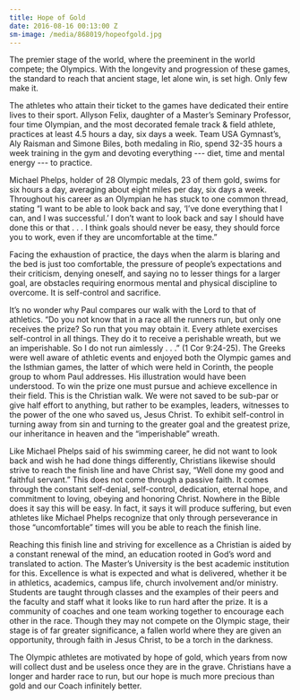```yaml
---
title: Hope of Gold
date: 2016-08-16 00:13:00 Z
sm-image: /media/868019/hopeofgold.jpg
---
```


The premier stage of the world, where the preeminent in the world compete; the Olympics. With the longevity and progression of these games, the standard to reach that ancient stage, let alone win, is set high. Only few make it.

The athletes who attain their ticket to the games have dedicated their entire lives to their sport. Allyson Felix, daughter of a Master’s Seminary Professor, four time Olympian, and the most decorated female track & field athlete, practices at least 4.5 hours a day, six days a week. Team USA Gymnast’s, Aly Raisman and Simone Biles, both medaling in Rio, spend 32-35 hours a week training in the gym and devoting everything --- diet, time and mental energy --- to practice.

Michael Phelps, holder of 28 Olympic medals, 23 of them gold, swims for six hours a day, averaging about eight miles per day, six days a week. Throughout his career as an Olympian he has stuck to one common thread, stating “I want to be able to look back and say, ‘I’ve done everything that I can, and I was successful.’ I don’t want to look back and say I should have done this or that . . . I think goals should never be easy, they should force you to work, even if they are uncomfortable at the time.”

Facing the exhaustion of practice, the days when the alarm is blaring and the bed is just too comfortable, the pressure of people’s expectations and their criticism, denying oneself, and saying no to lesser things for a larger goal, are obstacles requiring enormous mental and physical discipline to overcome. It is self-control and sacrifice.

It’s no wonder why Paul compares our walk with the Lord to that of athletics. “Do you not know that in a race all the runners run, but only one receives the prize? So run that you may obtain it. Every athlete exercises self-control in all things. They do it to receive a perishable wreath, but we an imperishable. So I do not run aimlessly . . .” (1 Cor 9:24-25). The Greeks were well aware of athletic events and enjoyed both the Olympic games and the Isthmian games, the latter of which were held in Corinth, the people group to whom Paul addresses. His illustration would have been understood. To win the prize one must pursue and achieve excellence in their field. This is the Christian walk. We were not saved to be sub-par or give half effort to anything, but rather to be examples, leaders, witnesses to the power of the one who saved us, Jesus Christ. To exhibit self-control in turning away from sin and turning to the greater goal and the greatest prize, our inheritance in heaven and the “imperishable” wreath.

Like Michael Phelps said of his swimming career, he did not want to look back and wish he had done things differently, Christians likewise should strive to reach the finish line and have Christ say, “Well done my good and faithful servant.” This does not come through a passive faith. It comes through the constant self-denial, self-control, dedication, eternal hope, and commitment to loving, obeying and honoring Christ. Nowhere in the Bible does it say this will be easy. In fact, it says it will produce suffering, but even athletes like Michael Phelps recognize that only through perseverance in those “uncomfortable” times will you be able to reach the finish line.

Reaching this finish line and striving for excellence as a Christian is aided by a constant renewal of the mind, an education rooted in God’s word and translated to action. The Master’s University is the best academic institution for this. Excellence is what is expected and what is delivered, whether it be in athletics, academics, campus life, church involvement and/or ministry. Students are taught through classes and the examples of their peers and the faculty and staff what it looks like to run hard after the prize. It is a community of coaches and one team working together to encourage each other in the race. Though they may not compete on the Olympic stage, their stage is of far greater significance, a fallen world where they are given an opportunity, through faith in Jesus Christ, to be a torch in the darkness.

The Olympic athletes are motivated by hope of gold, which years from now will collect dust and be useless once they are in the grave. Christians have a longer and harder race to run, but our hope is much more precious than gold and our Coach infinitely better.
